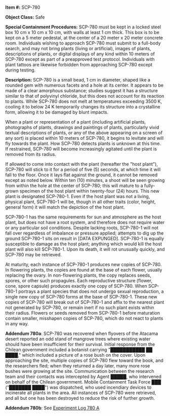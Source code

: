 **Item #:** SCP-780

**Object Class:** Safe

**Special Containment Procedures:** SCP-780 must be kept in a locked steel box 10 cm x 10 cm x 10 cm, with walls at least 1 cm thick. This box is to be kept on a 5 meter pedestal, at the center of a 20 meter x 20 meter concrete room. Individuals wishing to approach SCP-780 must submit to a full-body search, and may not bring plants (living or artificial), images of plants, descriptions of plants, or digital displays of any kind within 10 meters of SCP-780 except as part of a preapproved test protocol. Individuals with plant tattoos are likewise forbidden from approaching SCP-780 except during testing.

**Description:** SCP-780 is a small bead, 1 cm in diameter, shaped like a rounded gem with numerous facets and a hole at its center. It appears to be made of a clear amorphous substance; studies suggest it has a structure similar to that of polyvinyl chloride, but this does not account for its reaction to plants. While SCP-780 does not melt at temperatures exceeding 3500 K, cooling it to below 24 K temporarily changes its structure into a crystalline form, allowing it to be damaged by blunt impacts.

When a plant or representation of a plant (including artificial plants, photographs of plants, drawings and paintings of plants, particularly vivid textual descriptions of plants, or any of the above appearing on a screen of any sort) is placed within 10 meters of SCP-780, it begins to levitate and will fly towards the plant. How SCP-780 detects plants is unknown at this time. If restrained, SCP-780 will become increasingly agitated until the plant is removed from its radius.

If allowed to come into contact with the plant (hereafter the "host plant"), SCP-780 will stick to it for a period of five (5) seconds, at which time it will fall to the floor. Once it lays flat against the ground, it cannot be removed except as noted below. Within ten (10) minutes, a shoot will be seen growing from within the hole at the center of SCP-780; this will mature to a fully-grown specimen of the host plant within twenty-four (24) hours. This new plant is designated SCP-780-1. Even if the host plant was not a living, physical plant, SCP-780-1 will be, though in all other traits (color, height, general form) it will match the depiction of the host plant.

SCP-780-1 has the same requirements for sun and atmosphere as the host plant, but does not have a root system, and therefore does not require water or any particular soil conditions. Despite lacking roots, SCP-780-1 will not fall over regardless of imbalance or pressure applied; attempts to dig up the ground SCP-780-1 sits on result in \[DATA EXPUNGED\]. SCP-780-1 is equally susceptible to damage as the host plant; anything which would kill the host plant will also kill SCP-780-1. Upon its death, it will rot unusually quickly, and SCP-780 may be retrieved.

At maturity, each instance of SCP-780-1 produces new copies of SCP-780. In flowering plants, the copies are found at the base of each flower, usually replacing the ovary. In non-flowering plants, the copy replaces seeds, spores, or other such propagules. Each reproductive structure (flower, cone, spore capsule) produces exactly one copy of SCP-780. When SCP-780-1 portrays a plant species that does not undergo sexual reproduction, a single new copy of SCP-780 forms at the base of SCP-780-1. These new copies of SCP-780 will break out of SCP-780-1 and affix to the nearest plant not generated by SCP-780, or remain inert if no such plant exists within their radius. Flowers or seeds removed from SCP-780-1 before maturation contain smaller, misshapen copies of SCP-780, which do not react to plants in any way.

**Addendum 780a**: SCP-780 was recovered when flyovers of the Atacama desert reported an odd stand of mangrove trees where existing water should have been insufficient for their survival. Initial response from the Chilean government included a botanist carrying "███████████ ██ ████," which included a picture of a rose bush on the cover. Upon approaching the site, multiple copies of SCP-780 flew toward the book, and the researchers fled; when they returned a day later, many more rose bushes were growing at the site. Communication between the research team and their contacts was intercepted by Agent █████, who intervened on behalf of the Chilean government. Mobile Containment Task Force ███ ("███████ ████") was dispatched, who used incendiary devices to incinerate all plants in the area. All instances of SCP-780 were retrieved, and all but one has been destroyed to reduce the risk of further growth.

**Addendum 780b**: See [Experiment Log 780 A](/experiment-log-780-a)